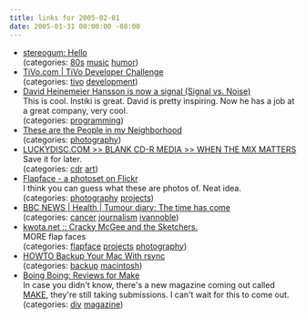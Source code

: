 ```yaml
---
title: links for 2005-02-01
date: 2005-01-31 00:00:00 -08:00
---
```


<ul class="delicious">
	<li>
		<div class="delicious-link"><a href="http://www.stereogum.com/archives/001195.html">stereogum: Hello</a></div>
		<div class="delicious-categories">(categories: <a href="http://del.icio.us/torrez/80s">80s</a> <a href="http://del.icio.us/torrez/music">music</a> <a href="http://del.icio.us/torrez/humor">humor</a>)</div>
	</li>
	<li>
		<div class="delicious-link"><a href="http://www.tivo.com/4.3.hme.asp">TiVo.com | TiVo Developer Challenge</a></div>
		<div class="delicious-categories">(categories: <a href="http://del.icio.us/torrez/tivo">tivo</a> <a href="http://del.icio.us/torrez/development">development</a>)</div>
	</li>
	<li>
		<div class="delicious-link"><a href="http://www.37signals.com/svn/archives/001031.php">David Heinemeier Hansson is now a signal (Signal vs. Noise)</a></div>
		<div class="delicious-extended">This is cool. Instiki is great. David is pretty inspiring. Now he has a job at a great company, very cool.</div>
		<div class="delicious-categories">(categories: <a href="http://del.icio.us/torrez/programming">programming</a>)</div>
	</li>
	<li>
		<div class="delicious-link"><a href="http://vsgoliath.com/neighborhood/">These are the People in my Neighborhood</a></div>
		<div class="delicious-categories">(categories: <a href="http://del.icio.us/torrez/photography">photography</a>)</div>
	</li>
	<li>
		<div class="delicious-link"><a href="http://www.luckydisc.com/">LUCKYDISC.COM >> BLANK CD-R MEDIA >> WHEN THE MIX MATTERS</a></div>
		<div class="delicious-extended">Save it for later.</div>
		<div class="delicious-categories">(categories: <a href="http://del.icio.us/torrez/cdr">cdr</a> <a href="http://del.icio.us/torrez/art">art</a>)</div>
	</li>
	<li>
		<div class="delicious-link"><a href="http://www.flickr.com/photos/modbuster/sets/47934/">Flapface - a photoset on Flickr</a></div>
		<div class="delicious-extended">I think you can guess what these are photos of. Neat idea.</div>
		<div class="delicious-categories">(categories: <a href="http://del.icio.us/torrez/photography">photography</a> <a href="http://del.icio.us/torrez/projects">projects</a>)</div>
	</li>
	<li>
		<div class="delicious-link"><a href="http://news.bbc.co.uk/1/hi/health/4211475.stm">BBC NEWS | Health | Tumour diary: The time has come</a></div>
		<div class="delicious-categories">(categories: <a href="http://del.icio.us/torrez/cancer">cancer</a> <a href="http://del.icio.us/torrez/journalism">journalism</a> <a href="http://del.icio.us/torrez/ivannoble">ivannoble</a>)</div>
	</li>
	<li>
		<div class="delicious-link"><a href="http://kwota.net/img/gal/shakes">kwota.net :: Cracky McGee and the Sketchers.</a></div>
		<div class="delicious-extended">MORE flap faces</div>
		<div class="delicious-categories">(categories: <a href="http://del.icio.us/torrez/flapface">flapface</a> <a href="http://del.icio.us/torrez/projects">projects</a> <a href="http://del.icio.us/torrez/photography">photography</a>)</div>
	</li>
	<li>
		<div class="delicious-link"><a href="http://www.labf.org/~egon/mac_backup/">HOWTO Backup Your Mac With rsync</a></div>
		<div class="delicious-categories">(categories: <a href="http://del.icio.us/torrez/backup">backup</a> <a href="http://del.icio.us/torrez/macintosh">macintosh</a>)</div>
	</li>
	<li>
		<div class="delicious-link"><a href="http://www.boingboing.net/2005/01/31/reviews_for_make.html">Boing Boing: Reviews for Make</a></div>
		<div class="delicious-extended">In case you didn't know, there's a new magazine coming out called  <a href="http://makezine.com/">MAKE</a>, they're still taking submissions. I can't wait for this to come out.</div>
		<div class="delicious-categories">(categories: <a href="http://del.icio.us/torrez/diy">diy</a> <a href="http://del.icio.us/torrez/magazine">magazine</a>)</div>
	</li>
</ul>
